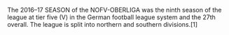 The 2016–17 SEASON of the NOFV-OBERLIGA was the ninth season of the league at tier five (V) in the German football league system and the 27th overall. The league is split into northern and southern divisions.[1]
